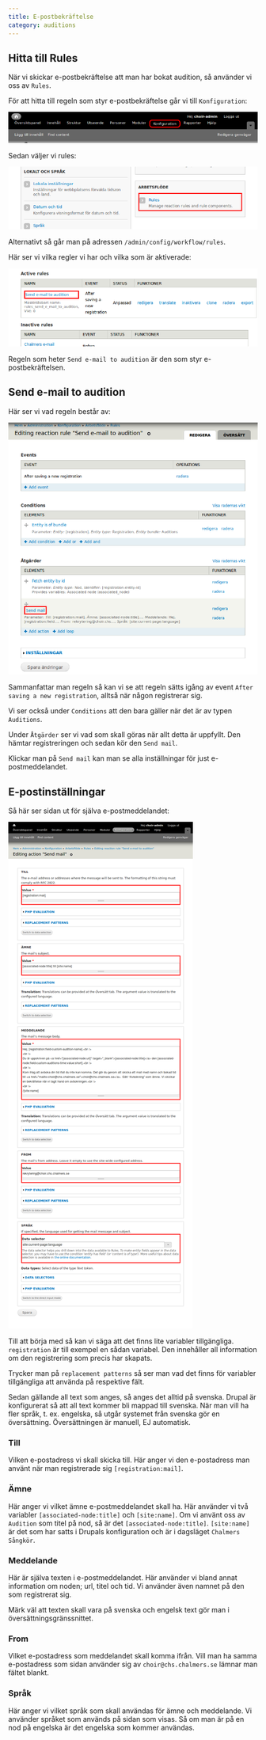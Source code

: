 ```yaml
---
title: E-postbekräftelse
category: auditions
---
```


## Hitta till Rules

När vi skickar e-postbekräftelse att man har bokat audition, så använder vi oss av `Rules`.

För att hitta till regeln som styr e-postbekräftelse går vi till `Konfiguration`:

[![Välj Konfiguration](/images/configuration.png)](/images/configuration.png)

Sedan väljer vi rules:

[![Välj Rules](/images/rules.png)](/images/rules.png)

Alternativt så går man på adressen `/admin/config/workflow/rules`.

Här ser vi vilka regler vi har och vilka som är aktiverade:

[![Välj regeln 'Send e-mail to audition'](/images/rules_email.png)](/images/rules_email.png)

Regeln som heter `Send e-mail to audition` är den som styr e-postbekräftelsen.

## Send e-mail to audition

Här ser vi vad regeln består av:

[![Sammanfattning av regeln](/images/rules_email_summary.png)](/images/rules_email_summary.png)

Sammanfattar man regeln så kan vi se att regeln sätts igång av event `After saving a new registration`, alltså när någon registrerar sig.

Vi ser också under `Conditions` att den bara gäller när det är av typen `Auditions`.

Under `Åtgärder` ser vi vad som skall göras när allt detta är uppfyllt. Den hämtar registreringen och sedan kör den `Send mail`.

Klickar man på `Send mail` kan man se alla inställningar för just e-postmeddelandet.

## E-postinställningar

Så här ser sidan ut för själva e-postmeddelandet:

[![Inställningar skicka e-post](/images/rules_email_settings.png)](/images/rules_email_settings.png)

Till att börja med så kan vi säga att det finns lite variabler tillgängliga. `registration` är till exempel en sådan variabel. Den innehåller all information om den registrering som precis har skapats.

Trycker man på `replacement patterns` så ser man vad det finns för variabler tillgängliga att använda på respektive fält.

Sedan gällande all text som anges, så anges det alltid på svenska. Drupal är konfigurerat så att all text kommer bli mappad till svenska. När man vill ha fler språk, t. ex. engelska, så utgår systemet från svenska gör en översättning. Översättningen är manuell, EJ automatisk.

### Till

Vilken e-postadress vi skall skicka till. Här anger vi den e-postadress man använt när man registrerade sig `[registration:mail]`.

### Ämne

Här anger vi vilket ämne e-postmeddelandet skall ha. Här använder vi två variabler `[associated-node:title]` och `[site:name]`. Om vi använt oss av `Audition` som titel på nod, så är det `[associated-node:title]`. `[site:name]` är det som har satts i Drupals konfiguration och är i dagsläget `Chalmers Sångkör`.

### Meddelande

Här är själva texten i e-postmeddelandet. Här använder vi bland annat information om noden; url, titel och tid. Vi använder även namnet på den som registrerat sig.

Märk väl att texten skall vara på svenska och engelsk text gör man i översättningsgränssnittet.

### From

Vilket e-postadress som meddelandet skall komma ifrån. Vill man ha samma e-postadress som sidan använder sig av `choir@chs.chalmers.se` lämnar man fältet blankt.

### Språk

Här anger vi vilket språk som skall användas för ämne och meddelande. Vi använder språket som används på sidan som visas. Så om man är på en nod på engelska är det engelska som kommer användas.
